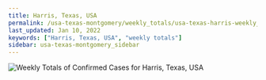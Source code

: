 ```yaml
---
title: Harris, Texas, USA
permalink: /usa-texas-montgomery/weekly_totals/usa-texas-harris-weekly_totals.html
last_updated: Jan 10, 2022
keywords: ["Harris, Texas, USA", "weekly totals"]
sidebar: usa-texas-montgomery_sidebar
---
```


![Weekly Totals of Confirmed Cases for Harris, Texas, USA](/covid_tracker/images/graphs/usa-texas-harris-weekly_totals_graph.png)
